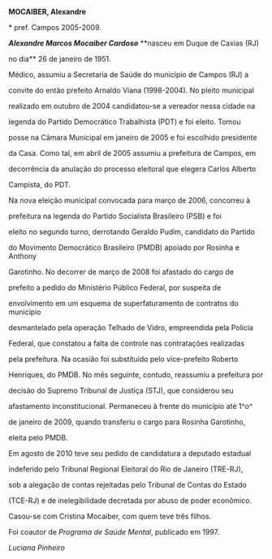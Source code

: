 **MOCAIBER, Alexandre**



\* pref. Campos 2005-2009.



***Alexandre Marcos Mocaiber Cardoso*** **nasceu em Duque de Caxias (RJ)

no dia** 26 de janeiro de 1951.



Médico, assumiu a Secretaria de Saúde do município de Campos (RJ) a

convite do então prefeito Arnaldo Viana (1998-2004). No pleito municipal

realizado em outubro de 2004 candidatou-se a vereador nessa cidade na

legenda do Partido Democrático Trabalhista (PDT) e foi eleito. Tomou

posse na Câmara Municipal em janeiro de 2005 e foi escolhido presidente

da Casa. Como tal, em abril de 2005 assumiu a prefeitura de Campos, em

decorrência da anulação do processo eleitoral que elegera Carlos Alberto

Campista, do PDT.



Na nova eleição municipal convocada para março de 2006, concorreu à

prefeitura na legenda do Partido Socialista Brasileiro (PSB) e foi

eleito no segundo turno, derrotando Geraldo Pudim, candidato do Partido

do Movimento Democrático Brasileiro (PMDB) apoiado por Rosinha e Anthony

Garotinho. No decorrer de março de 2008 foi afastado do cargo de

prefeito a pedido do Ministério Público Federal, por suspeita de

envolvimento em um esquema de superfaturamento de contratos do município

desmantelado pela operação Telhado de Vidro, empreendida pela Polícia

Federal, que constatou a falta de controle nas contratações realizadas

pela prefeitura. Na ocasião foi substituído pelo vice-prefeito Roberto

Henriques, do PMDB. No mês seguinte, contudo, reassumiu a prefeitura por

decisão do Supremo Tribunal de Justiça (STJ), que considerou seu

afastamento inconstitucional. Permaneceu à frente do município até 1^o^

de janeiro de 2009, quando transferiu o cargo para Rosinha Garotinho,

eleita pelo PMDB.



Em agosto de 2010 teve seu pedido de candidatura a deputado estadual

indeferido pelo Tribunal Regional Eleitoral do Rio de Janeiro (TRE-RJ),

sob a alegação de contas rejeitadas pelo Tribunal de Contas do Estado

(TCE-RJ) e de inelegibilidade decretada por abuso de poder econômico.



Casou-se com Cristina Mocaiber, com quem teve três filhos.



Foi coautor de *Programa de Saúde Mental*, publicado em 1997.



*Luciana Pinheiro*



